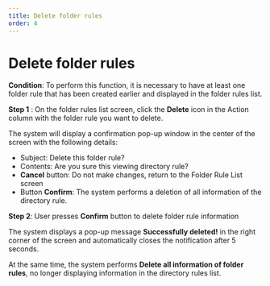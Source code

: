 ```yaml
---
title: Delete folder rules
order: 4
---
```


# Delete folder rules

**Condition**: To perform this function, it is necessary to have at least one folder rule that has been created earlier and displayed in the folder rules list.

**Step 1** : On the folder rules list screen, click the **Delete** icon in the Action column with the folder rule you want to delete.

The system will display a confirmation pop-up window in the center of the screen with the following details:

- Subject: Delete this folder rule?
- Contents: Are you sure this viewing directory rule?
- **Cancel** button: Do not make changes, return to the Folder Rule List screen
- Button **Confirm**: The system performs a deletion of all information of the directory rule.

**Step 2**: User presses **Confirm** button to delete folder rule information

The system displays a pop-up message **Successfully deleted!** in the right corner of the screen and automatically closes the notification after 5 seconds.

At the same time, the system performs **Delete all information of folder rules**, no longer displaying information in the directory rules list.
